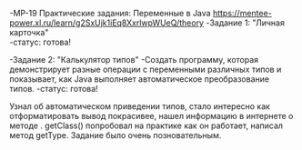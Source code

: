 -MP-19 Практические задания: Переменные в Java https://mentee-power.xl.ru/learn/g2SxUjk1iEq8XxrlwpWUeQ/theory
-Задание 1: "Личная карточка"  
-статус: готова!

-Задание 2: "Калькулятор типов"
-Создать программу, которая демонстрирует разные операции с переменными различных типов и показывает, как Java выполняет автоматическое преобразование типов.
-статус: готова!

Узнал об автоматическом приведении типов, стало интересно как отформатировать вывод покрасивее, нашел информацию в интернете о методе . getClass()
попробовал на практике как он работает, написал метод getType. 
Задание было очень позновательным.